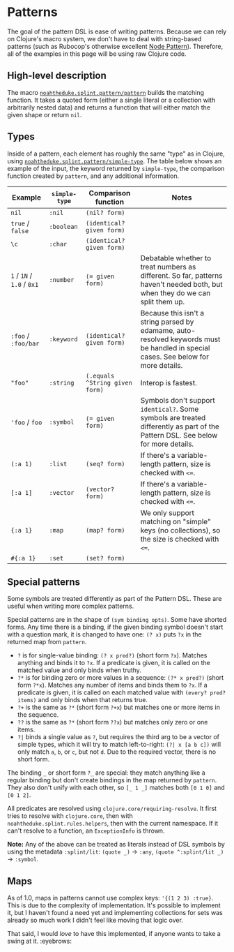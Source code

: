 # Patterns

The goal of the pattern DSL is ease of writing patterns. Because we can rely on Clojure's macro system, we don't have to deal with string-based patterns (such as Rubocop's otherwise excellent [Node Pattern]). Therefore, all of the examples in this page will be using raw Clojure code.

[Node Pattern]: https://docs.rubocop.org/rubocop-ast/node_pattern.html

## High-level description

The macro [`noahtheduke.splint.pattern/pattern`] builds the matching function. It takes a quoted form (either a single literal or a collection with arbitrarily nested data) and returns a function that will either match the given shape or return `nil`.

[`noahtheduke.splint.pattern/pattern`]: https://cljdoc.org/d/io.github.noahtheduke/splint/CURRENT/api/noahtheduke.splint.pattern#pattern

## Types

Inside of a pattern, each element has roughly the same "type" as in Clojure, using [`noahtheduke.splint.pattern/simple-type`]. The table below shows an example of the input, the keyword returned by `simple-type`, the comparison function created by `pattern`, and any additional information.

[`noahtheduke.splint.pattern/simple-type`]: https://cljdoc.org/d/io.github.noahtheduke/splint/CURRENT/api/noahtheduke.splint.pattern#simple-type

| Example | `simple-type` | Comparison function | Notes |
| --- | --- | --- | --- |
| `nil` | `:nil` | `(nil? form)` | |
| `true` / `false` | `:boolean` | `(identical? given form)` | |
| `\c` | `:char` | `(identical? given form)` | |
| `1` / `1N` / `1.0` / `0x1` | `:number` | `(= given form)` | Debatable whether to treat numbers as different. So far, patterns haven't needed both, but when they do we can split them up. |
| `:foo` / `:foo/bar` | `:keyword` | `(identical? given form)` | Because this isn't a string parsed by edamame, auto-resolved keywords must be handled in special cases. See below for more details. |
| `"foo"` | `:string` | `(.equals ^String given form)` | Interop is fastest. |
| `'foo` / `foo` | `:symbol` | `(= given form)` | Symbols don't support `identical?`. Some symbols are treated differently as part of the Pattern DSL. See below for more details. |
| `(:a 1)` | `:list` | `(seq? form)` | If there's a variable-length pattern, size is checked with `<=`. |
| `[:a 1]` | `:vector` | `(vector? form)` | If there's a variable-length pattern, size is checked with `<=`. |
| `{:a 1}` | `:map` | `(map? form)` | We only support matching on "simple" keys (no collections), so the size is checked with `<=`. |
| `#{:a 1}` | `:set` | `(set? form)` | |

## Special patterns

Some symbols are treated differently as part of the Pattern DSL. These are useful when writing more complex patterns.

Special patterns are in the shape of `(sym binding opts)`. Some have shorted forms. Any time there is a binding, if the given binding symbol doesn't start with a question mark, it is changed to have one: `(? x)` puts `?x` in the returned map from `pattern`.

* `?` is for single-value binding: `(? x pred?)` (short form `?x`). Matches anything and binds it to `?x`. If a predicate is given, it is called on the matched value and only binds when truthy.
* `?*` is for binding zero or more values in a sequence: `(?* x pred?)` (short form `?*x`). Matches any number of items and binds them to `?x`. If a predicate is given, it is called on each matched value with `(every? pred? items)` and only binds when that returns true.
* `?+` is the same as `?*` (short form `?+x`) but matches one or more items in the sequence.
* `??` is the same as `?*` (short form `??x`) but matches only zero or one items.
* `?|` binds a single value as `?`, but requires the third arg to be a vector of simple types, which it will try to match left-to-right: `(?| x [a b c])` will only match `a`, `b`, or `c`, but not `d`. Due to the required vector, there is no short form.

The binding `_` or short form `?_` are special: they match anything like a regular binding but don't create bindings in the map returned by `pattern`. They also don't unify with each other, so `[_ 1 _]` matches both `[0 1 0]` and `[0 1 2]`.

All predicates are resolved using `clojure.core/requiring-resolve`. It first tries to resolve with `clojure.core`, then with `noahtheduke.splint.rules.helpers`, then with the current namespace. If it can't resolve to a function, an `ExceptionInfo` is thrown.

**Note:** Any of the above can be treated as literals instead of DSL symbols by using the metadata `:splint/lit`: `(quote _)` -> `:any`, `(quote ^:splint/lit _)` -> `:symbol`.

## Maps

As of 1.0, maps in patterns cannot use complex keys: `'{(1 2 3) :true}`. This is due to the complexity of implementation. It's possible to implement it, but I haven't found a need yet and implementing collections for sets was already so much work I didn't feel like moving that logic over.

That said, I would _love_ to have this implemented, if anyone wants to take a swing at it. :eyebrows:
